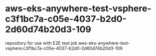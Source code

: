 # aws-eks-anywhere-test-vsphere-c3f1bc7a-c05e-4037-b2d0-2d60d74b20d3-109
repository for use with E2E test job aws-eks-anywhere-test-vsphere:c3f1bc7a-c05e-4037-b2d0-2d60d74b20d3-109
